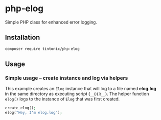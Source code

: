 # php-elog

Simple PHP class for enhanced error logging.

## Installation

```bash
composer require tintonic/php-elog
```

## Usage

### Simple usage – create instance and log via helpers

This example creates an `Elog` instance that will log to a file named **elog.log** in the same directory as executing script (`__DIR__`). The helper function `elog()` logs to the instance of `Elog` that was first created.

```php
create_elog();
elog("Hey, I'm elog.log");
```
